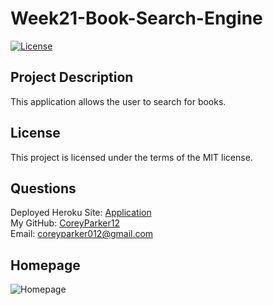 # Week21-Book-Search-Engine


  [![License](https://img.shields.io/badge/License-MIT-blue.svg)](https://opensource.org/licenses/MIT)

## Project Description

This application allows the user to search for books.

## License

  This project is licensed under the terms of the MIT license.  

## Questions

Deployed Heroku Site: [Application](https://polar-cove-11847.herokuapp.com/)  
My GitHub: [CoreyParker12](https://github.com/CoreyParker12)  
Email: coreyparker012@gmail.com

## Homepage

![Homepage](public/images/screenshot-week19.JPG)

